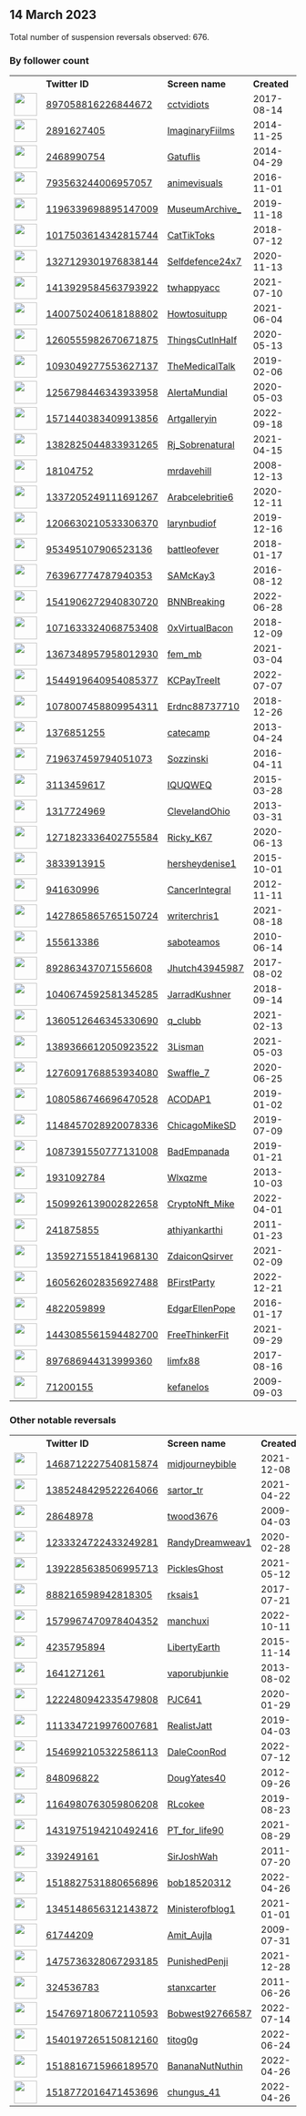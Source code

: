 
## 14 March 2023
Total number of suspension reversals observed: 676.

### By follower count
<table><tr><th></th><th align="left">Twitter ID</th><th align="left">Screen name</th>
<th align="left">Created</th><th align="left">Status</th><th align="left">Suspended</th><th align="left">Followers</th>
<tr><td><a href="https://pbs.twimg.com/profile_images/1144840942244880385/9F2DRMCz_normal.jpg"><img src="https://pbs.twimg.com/profile_images/1144840942244880385/9F2DRMCz_normal.jpg" width="40px" height="40px" align="center"/></a></td><td><a href="https://twitter.com/intent/user?user_id=897058816226844672">897058816226844672</a></td><td><a href="https://twitter.com/cctvidiots">cctvidiots</a></td><td>2017-08-14</td><td align="center"></td><td></td><td>731366</td></tr>
<tr><td><a href="https://pbs.twimg.com/profile_images/1000915007993991168/6eN-8sz3_normal.jpg"><img src="https://pbs.twimg.com/profile_images/1000915007993991168/6eN-8sz3_normal.jpg" width="40px" height="40px" align="center"/></a></td><td><a href="https://twitter.com/intent/user?user_id=2891627405">2891627405</a></td><td><a href="https://twitter.com/ImaginaryFiilms">ImaginaryFiilms</a></td><td>2014-11-25</td><td align="center"></td><td></td><td>438914</td></tr>
<tr><td><a href="https://pbs.twimg.com/profile_images/1635986856759242752/jip5zkU0_normal.jpg"><img src="https://pbs.twimg.com/profile_images/1635986856759242752/jip5zkU0_normal.jpg" width="40px" height="40px" align="center"/></a></td><td><a href="https://twitter.com/intent/user?user_id=2468990754">2468990754</a></td><td><a href="https://twitter.com/Gatuflis">Gatuflis</a></td><td>2014-04-29</td><td align="center"></td><td>2022-03-26</td><td>288469</td></tr>
<tr><td><a href="https://pbs.twimg.com/profile_images/1638121517631565824/8SO5jIR0_normal.jpg"><img src="https://pbs.twimg.com/profile_images/1638121517631565824/8SO5jIR0_normal.jpg" width="40px" height="40px" align="center"/></a></td><td><a href="https://twitter.com/intent/user?user_id=793563244006957057">793563244006957057</a></td><td><a href="https://twitter.com/animevisuals">animevisuals</a></td><td>2016-11-01</td><td align="center"></td><td></td><td>175508</td></tr>
<tr><td><a href="https://pbs.twimg.com/profile_images/1249220712461733888/3Z1i_y0-_normal.jpg"><img src="https://pbs.twimg.com/profile_images/1249220712461733888/3Z1i_y0-_normal.jpg" width="40px" height="40px" align="center"/></a></td><td><a href="https://twitter.com/intent/user?user_id=1196339698895147009">1196339698895147009</a></td><td><a href="https://twitter.com/MuseumArchive_">MuseumArchive_</a></td><td>2019-11-18</td><td align="center"></td><td></td><td>174203</td></tr>
<tr><td><a href="https://pbs.twimg.com/profile_images/1518717013857738753/cynzAGeX_normal.jpg"><img src="https://pbs.twimg.com/profile_images/1518717013857738753/cynzAGeX_normal.jpg" width="40px" height="40px" align="center"/></a></td><td><a href="https://twitter.com/intent/user?user_id=1017503614342815744">1017503614342815744</a></td><td><a href="https://twitter.com/CatTikToks">CatTikToks</a></td><td>2018-07-12</td><td align="center"></td><td>2022-07-27</td><td>169401</td></tr>
<tr><td><a href="https://pbs.twimg.com/profile_images/1636606695186071553/jQI__AnX_normal.png"><img src="https://pbs.twimg.com/profile_images/1636606695186071553/jQI__AnX_normal.png" width="40px" height="40px" align="center"/></a></td><td><a href="https://twitter.com/intent/user?user_id=1327129301976838144">1327129301976838144</a></td><td><a href="https://twitter.com/Selfdefence24x7">Selfdefence24x7</a></td><td>2020-11-13</td><td align="center"></td><td></td><td>165026</td></tr>
<tr><td><a href="https://pbs.twimg.com/profile_images/1637802407223607300/vJ6sLPLW_normal.jpg"><img src="https://pbs.twimg.com/profile_images/1637802407223607300/vJ6sLPLW_normal.jpg" width="40px" height="40px" align="center"/></a></td><td><a href="https://twitter.com/intent/user?user_id=1413929584563793922">1413929584563793922</a></td><td><a href="https://twitter.com/twhappyacc">twhappyacc</a></td><td>2021-07-10</td><td align="center"></td><td></td><td>153241</td></tr>
<tr><td><a href="https://pbs.twimg.com/profile_images/1403957995571138561/7OBfLT-q_normal.jpg"><img src="https://pbs.twimg.com/profile_images/1403957995571138561/7OBfLT-q_normal.jpg" width="40px" height="40px" align="center"/></a></td><td><a href="https://twitter.com/intent/user?user_id=1400750240618188802">1400750240618188802</a></td><td><a href="https://twitter.com/Howtosuitupp">Howtosuitupp</a></td><td>2021-06-04</td><td align="center"></td><td></td><td>124292</td></tr>
<tr><td><a href="https://pbs.twimg.com/profile_images/1268036062347030529/jTM8rmoq_normal.jpg"><img src="https://pbs.twimg.com/profile_images/1268036062347030529/jTM8rmoq_normal.jpg" width="40px" height="40px" align="center"/></a></td><td><a href="https://twitter.com/intent/user?user_id=1260555982670671875">1260555982670671875</a></td><td><a href="https://twitter.com/ThingsCutlnHaIf">ThingsCutlnHaIf</a></td><td>2020-05-13</td><td align="center"></td><td></td><td>123015</td></tr>
<tr><td><a href="https://pbs.twimg.com/profile_images/1124705710602764289/_tXBE4Gc_normal.jpg"><img src="https://pbs.twimg.com/profile_images/1124705710602764289/_tXBE4Gc_normal.jpg" width="40px" height="40px" align="center"/></a></td><td><a href="https://twitter.com/intent/user?user_id=1093049277553627137">1093049277553627137</a></td><td><a href="https://twitter.com/TheMedicalTalk">TheMedicalTalk</a></td><td>2019-02-06</td><td align="center"></td><td></td><td>121470</td></tr>
<tr><td><a href="https://pbs.twimg.com/profile_images/1635858234811580418/pySw_XTd_normal.jpg"><img src="https://pbs.twimg.com/profile_images/1635858234811580418/pySw_XTd_normal.jpg" width="40px" height="40px" align="center"/></a></td><td><a href="https://twitter.com/intent/user?user_id=1256798446343933958">1256798446343933958</a></td><td><a href="https://twitter.com/AIertaMundiaI">AIertaMundiaI</a></td><td>2020-05-03</td><td align="center"></td><td>2022-11-09</td><td>104397</td></tr>
<tr><td><a href="https://pbs.twimg.com/profile_images/1574460659521429504/Z2EzTLW0_normal.jpg"><img src="https://pbs.twimg.com/profile_images/1574460659521429504/Z2EzTLW0_normal.jpg" width="40px" height="40px" align="center"/></a></td><td><a href="https://twitter.com/intent/user?user_id=1571440383409913856">1571440383409913856</a></td><td><a href="https://twitter.com/Artgalleryin">Artgalleryin</a></td><td>2022-09-18</td><td align="center"></td><td>2022-10-30</td><td>75318</td></tr>
<tr><td><a href="https://pbs.twimg.com/profile_images/1479559044155199492/rS51Eb3T_normal.jpg"><img src="https://pbs.twimg.com/profile_images/1479559044155199492/rS51Eb3T_normal.jpg" width="40px" height="40px" align="center"/></a></td><td><a href="https://twitter.com/intent/user?user_id=1382825044833931265">1382825044833931265</a></td><td><a href="https://twitter.com/Rj_Sobrenatural">Rj_Sobrenatural</a></td><td>2021-04-15</td><td align="center"></td><td>2022-04-05</td><td>53326</td></tr>
<tr><td><a href="https://pbs.twimg.com/profile_images/885275506660265984/Xu7AJOGU_normal.jpg"><img src="https://pbs.twimg.com/profile_images/885275506660265984/Xu7AJOGU_normal.jpg" width="40px" height="40px" align="center"/></a></td><td><a href="https://twitter.com/intent/user?user_id=18104752">18104752</a></td><td><a href="https://twitter.com/mrdavehill">mrdavehill</a></td><td>2008-12-13</td><td align="center"></td><td></td><td>49188</td></tr>
<tr><td><a href="https://pbs.twimg.com/profile_images/1337205348139233280/YU9whIQG_normal.jpg"><img src="https://pbs.twimg.com/profile_images/1337205348139233280/YU9whIQG_normal.jpg" width="40px" height="40px" align="center"/></a></td><td><a href="https://twitter.com/intent/user?user_id=1337205249111691267">1337205249111691267</a></td><td><a href="https://twitter.com/Arabcelebritie6">Arabcelebritie6</a></td><td>2020-12-11</td><td align="center"></td><td>2022-12-21</td><td>43753</td></tr>
<tr><td><a href="https://pbs.twimg.com/profile_images/1634220975355994113/7JTifj-2_normal.jpg"><img src="https://pbs.twimg.com/profile_images/1634220975355994113/7JTifj-2_normal.jpg" width="40px" height="40px" align="center"/></a></td><td><a href="https://twitter.com/intent/user?user_id=1206630210533306370">1206630210533306370</a></td><td><a href="https://twitter.com/larynbudiof">larynbudiof</a></td><td>2019-12-16</td><td align="center"></td><td>2022-06-27</td><td>40888</td></tr>
<tr><td><a href="https://pbs.twimg.com/profile_images/1252638404644352000/jgtIvBlo_normal.jpg"><img src="https://pbs.twimg.com/profile_images/1252638404644352000/jgtIvBlo_normal.jpg" width="40px" height="40px" align="center"/></a></td><td><a href="https://twitter.com/intent/user?user_id=953495107906523136">953495107906523136</a></td><td><a href="https://twitter.com/battleofever">battleofever</a></td><td>2018-01-17</td><td align="center"></td><td></td><td>31185</td></tr>
<tr><td><a href="https://pbs.twimg.com/profile_images/763998323455827968/KtSGMUK7_normal.jpg"><img src="https://pbs.twimg.com/profile_images/763998323455827968/KtSGMUK7_normal.jpg" width="40px" height="40px" align="center"/></a></td><td><a href="https://twitter.com/intent/user?user_id=763967774787940353">763967774787940353</a></td><td><a href="https://twitter.com/SAMcKay3">SAMcKay3</a></td><td>2016-08-12</td><td align="center"></td><td>2022-08-18</td><td>26789</td></tr>
<tr><td><a href="https://pbs.twimg.com/profile_images/1545315482081062913/a4xAcu6c_normal.jpg"><img src="https://pbs.twimg.com/profile_images/1545315482081062913/a4xAcu6c_normal.jpg" width="40px" height="40px" align="center"/></a></td><td><a href="https://twitter.com/intent/user?user_id=1541906272940830720">1541906272940830720</a></td><td><a href="https://twitter.com/BNNBreaking">BNNBreaking</a></td><td>2022-06-28</td><td align="center">🚫</td><td>2022-10-06</td><td>17242</td></tr>
<tr><td><a href="https://pbs.twimg.com/profile_images/1515826663258750977/wbSw7TyP_normal.jpg"><img src="https://pbs.twimg.com/profile_images/1515826663258750977/wbSw7TyP_normal.jpg" width="40px" height="40px" align="center"/></a></td><td><a href="https://twitter.com/intent/user?user_id=1071633324068753408">1071633324068753408</a></td><td><a href="https://twitter.com/0xVirtualBacon">0xVirtualBacon</a></td><td>2018-12-09</td><td align="center"></td><td>2023-03-02</td><td>16959</td></tr>
<tr><td><a href="https://pbs.twimg.com/profile_images/1616362321260978176/GRl5O1_2_normal.jpg"><img src="https://pbs.twimg.com/profile_images/1616362321260978176/GRl5O1_2_normal.jpg" width="40px" height="40px" align="center"/></a></td><td><a href="https://twitter.com/intent/user?user_id=1367348957958012930">1367348957958012930</a></td><td><a href="https://twitter.com/fem_mb">fem_mb</a></td><td>2021-03-04</td><td align="center"></td><td>2023-03-04</td><td>16401</td></tr>
<tr><td><a href="https://pbs.twimg.com/profile_images/1635993773414006786/S5B3g4DU_normal.jpg"><img src="https://pbs.twimg.com/profile_images/1635993773414006786/S5B3g4DU_normal.jpg" width="40px" height="40px" align="center"/></a></td><td><a href="https://twitter.com/intent/user?user_id=1544919640954085377">1544919640954085377</a></td><td><a href="https://twitter.com/KCPayTreeIt">KCPayTreeIt</a></td><td>2022-07-07</td><td align="center"></td><td>2022-09-29</td><td>15703</td></tr>
<tr><td><a href="https://pbs.twimg.com/profile_images/1638562911059599360/UmBBPf3z_normal.jpg"><img src="https://pbs.twimg.com/profile_images/1638562911059599360/UmBBPf3z_normal.jpg" width="40px" height="40px" align="center"/></a></td><td><a href="https://twitter.com/intent/user?user_id=1078007458809954311">1078007458809954311</a></td><td><a href="https://twitter.com/Erdnc88737710">Erdnc88737710</a></td><td>2018-12-26</td><td align="center"></td><td>2023-02-20</td><td>15039</td></tr>
<tr><td><a href="https://pbs.twimg.com/profile_images/378800000653837360/6576af61896ce38e2b847b2d2a8dea4c_normal.jpeg"><img src="https://pbs.twimg.com/profile_images/378800000653837360/6576af61896ce38e2b847b2d2a8dea4c_normal.jpeg" width="40px" height="40px" align="center"/></a></td><td><a href="https://twitter.com/intent/user?user_id=1376851255">1376851255</a></td><td><a href="https://twitter.com/catecamp">catecamp</a></td><td>2013-04-24</td><td align="center"></td><td>2022-09-19</td><td>14114</td></tr>
<tr><td><a href="https://pbs.twimg.com/profile_images/793401218957611008/IcYt84ra_normal.jpg"><img src="https://pbs.twimg.com/profile_images/793401218957611008/IcYt84ra_normal.jpg" width="40px" height="40px" align="center"/></a></td><td><a href="https://twitter.com/intent/user?user_id=719637459794051073">719637459794051073</a></td><td><a href="https://twitter.com/Sozzinski">Sozzinski</a></td><td>2016-04-11</td><td align="center"></td><td>2022-08-11</td><td>12560</td></tr>
<tr><td><a href="https://pbs.twimg.com/profile_images/1635890686695178240/E3_D61Ve_normal.jpg"><img src="https://pbs.twimg.com/profile_images/1635890686695178240/E3_D61Ve_normal.jpg" width="40px" height="40px" align="center"/></a></td><td><a href="https://twitter.com/intent/user?user_id=3113459617">3113459617</a></td><td><a href="https://twitter.com/IQUQWEQ">IQUQWEQ</a></td><td>2015-03-28</td><td align="center"></td><td></td><td>12239</td></tr>
<tr><td><a href="https://pbs.twimg.com/profile_images/1567588547829317632/QgcWMNrX_normal.jpg"><img src="https://pbs.twimg.com/profile_images/1567588547829317632/QgcWMNrX_normal.jpg" width="40px" height="40px" align="center"/></a></td><td><a href="https://twitter.com/intent/user?user_id=1317724969">1317724969</a></td><td><a href="https://twitter.com/CleveIandOhio">CleveIandOhio</a></td><td>2013-03-31</td><td align="center"></td><td>2022-09-10</td><td>12111</td></tr>
<tr><td><a href="https://pbs.twimg.com/profile_images/1608942649939042304/C_Cl9Saz_normal.jpg"><img src="https://pbs.twimg.com/profile_images/1608942649939042304/C_Cl9Saz_normal.jpg" width="40px" height="40px" align="center"/></a></td><td><a href="https://twitter.com/intent/user?user_id=1271823336402755584">1271823336402755584</a></td><td><a href="https://twitter.com/Ricky_K67">Ricky_K67</a></td><td>2020-06-13</td><td align="center"></td><td>2023-02-24</td><td>12054</td></tr>
<tr><td><a href="https://pbs.twimg.com/profile_images/972053488736849920/WtFlgZN7_normal.jpg"><img src="https://pbs.twimg.com/profile_images/972053488736849920/WtFlgZN7_normal.jpg" width="40px" height="40px" align="center"/></a></td><td><a href="https://twitter.com/intent/user?user_id=3833913915">3833913915</a></td><td><a href="https://twitter.com/hersheydenise1">hersheydenise1</a></td><td>2015-10-01</td><td align="center"></td><td></td><td>10573</td></tr>
<tr><td><a href="https://pbs.twimg.com/profile_images/1636046943838257175/Fn01H_sO_normal.jpg"><img src="https://pbs.twimg.com/profile_images/1636046943838257175/Fn01H_sO_normal.jpg" width="40px" height="40px" align="center"/></a></td><td><a href="https://twitter.com/intent/user?user_id=941630996">941630996</a></td><td><a href="https://twitter.com/CancerIntegral">CancerIntegral</a></td><td>2012-11-11</td><td align="center"></td><td>2022-02-13</td><td>10431</td></tr>
<tr><td><a href="https://pbs.twimg.com/profile_images/1480439123211079680/dNKwVDtb_normal.jpg"><img src="https://pbs.twimg.com/profile_images/1480439123211079680/dNKwVDtb_normal.jpg" width="40px" height="40px" align="center"/></a></td><td><a href="https://twitter.com/intent/user?user_id=1427865865765150724">1427865865765150724</a></td><td><a href="https://twitter.com/writerchris1">writerchris1</a></td><td>2021-08-18</td><td align="center"></td><td>2022-08-20</td><td>10341</td></tr>
<tr><td><a href="https://pbs.twimg.com/profile_images/1347809249812914177/z_plyvgZ_normal.jpg"><img src="https://pbs.twimg.com/profile_images/1347809249812914177/z_plyvgZ_normal.jpg" width="40px" height="40px" align="center"/></a></td><td><a href="https://twitter.com/intent/user?user_id=155613386">155613386</a></td><td><a href="https://twitter.com/saboteamos">saboteamos</a></td><td>2010-06-14</td><td align="center"></td><td>2022-05-08</td><td>9875</td></tr>
<tr><td><a href="https://pbs.twimg.com/profile_images/1636870927605460994/V9xhbFYk_normal.jpg"><img src="https://pbs.twimg.com/profile_images/1636870927605460994/V9xhbFYk_normal.jpg" width="40px" height="40px" align="center"/></a></td><td><a href="https://twitter.com/intent/user?user_id=892863437071556608">892863437071556608</a></td><td><a href="https://twitter.com/Jhutch43945987">Jhutch43945987</a></td><td>2017-08-02</td><td align="center"></td><td>2022-07-14</td><td>9299</td></tr>
<tr><td><a href="https://pbs.twimg.com/profile_images/1166891463843573760/XiE4Uxi1_normal.jpg"><img src="https://pbs.twimg.com/profile_images/1166891463843573760/XiE4Uxi1_normal.jpg" width="40px" height="40px" align="center"/></a></td><td><a href="https://twitter.com/intent/user?user_id=1040674592581345285">1040674592581345285</a></td><td><a href="https://twitter.com/JarradKushner">JarradKushner</a></td><td>2018-09-14</td><td align="center"></td><td></td><td>8783</td></tr>
<tr><td><a href="https://pbs.twimg.com/profile_images/1615115509728514052/3TwBtxPS_normal.jpg"><img src="https://pbs.twimg.com/profile_images/1615115509728514052/3TwBtxPS_normal.jpg" width="40px" height="40px" align="center"/></a></td><td><a href="https://twitter.com/intent/user?user_id=1360512646345330690">1360512646345330690</a></td><td><a href="https://twitter.com/q_clubb">q_clubb</a></td><td>2021-02-13</td><td align="center"></td><td>2023-01-12</td><td>8747</td></tr>
<tr><td><a href="https://pbs.twimg.com/profile_images/1600788389690687488/BjEVd_UL_normal.jpg"><img src="https://pbs.twimg.com/profile_images/1600788389690687488/BjEVd_UL_normal.jpg" width="40px" height="40px" align="center"/></a></td><td><a href="https://twitter.com/intent/user?user_id=1389366612050923522">1389366612050923522</a></td><td><a href="https://twitter.com/3Lisman">3Lisman</a></td><td>2021-05-03</td><td align="center"></td><td>2023-01-24</td><td>8533</td></tr>
<tr><td><a href="https://pbs.twimg.com/profile_images/1634975671788109824/FfxQtjiL_normal.jpg"><img src="https://pbs.twimg.com/profile_images/1634975671788109824/FfxQtjiL_normal.jpg" width="40px" height="40px" align="center"/></a></td><td><a href="https://twitter.com/intent/user?user_id=1276091768853934080">1276091768853934080</a></td><td><a href="https://twitter.com/Swaffle_7">Swaffle_7</a></td><td>2020-06-25</td><td align="center"></td><td>2022-12-02</td><td>8258</td></tr>
<tr><td><a href="https://pbs.twimg.com/profile_images/1462874265490014213/w4reMlyJ_normal.jpg"><img src="https://pbs.twimg.com/profile_images/1462874265490014213/w4reMlyJ_normal.jpg" width="40px" height="40px" align="center"/></a></td><td><a href="https://twitter.com/intent/user?user_id=1080586746696470528">1080586746696470528</a></td><td><a href="https://twitter.com/ACODAP1">ACODAP1</a></td><td>2019-01-02</td><td align="center"></td><td>2022-08-13</td><td>7883</td></tr>
<tr><td><a href="https://pbs.twimg.com/profile_images/1635479407895941121/QuQLUtrP_normal.jpg"><img src="https://pbs.twimg.com/profile_images/1635479407895941121/QuQLUtrP_normal.jpg" width="40px" height="40px" align="center"/></a></td><td><a href="https://twitter.com/intent/user?user_id=1148457028920078336">1148457028920078336</a></td><td><a href="https://twitter.com/ChicagoMikeSD">ChicagoMikeSD</a></td><td>2019-07-09</td><td align="center"></td><td>2023-01-12</td><td>7014</td></tr>
<tr><td><a href="https://pbs.twimg.com/profile_images/1633962610243543041/gtw1-uc0_normal.jpg"><img src="https://pbs.twimg.com/profile_images/1633962610243543041/gtw1-uc0_normal.jpg" width="40px" height="40px" align="center"/></a></td><td><a href="https://twitter.com/intent/user?user_id=1087391550777131008">1087391550777131008</a></td><td><a href="https://twitter.com/BadEmpanada">BadEmpanada</a></td><td>2019-01-21</td><td align="center"></td><td></td><td>6900</td></tr>
<tr><td><a href="https://pbs.twimg.com/profile_images/1526757537092993025/WRlvTjvD_normal.jpg"><img src="https://pbs.twimg.com/profile_images/1526757537092993025/WRlvTjvD_normal.jpg" width="40px" height="40px" align="center"/></a></td><td><a href="https://twitter.com/intent/user?user_id=1931092784">1931092784</a></td><td><a href="https://twitter.com/Wlxqzme">Wlxqzme</a></td><td>2013-10-03</td><td align="center"></td><td>2022-06-23</td><td>6441</td></tr>
<tr><td><a href="https://pbs.twimg.com/profile_images/1638166378694823937/tWVV3SwU_normal.png"><img src="https://pbs.twimg.com/profile_images/1638166378694823937/tWVV3SwU_normal.png" width="40px" height="40px" align="center"/></a></td><td><a href="https://twitter.com/intent/user?user_id=1509926139002822658">1509926139002822658</a></td><td><a href="https://twitter.com/CryptoNft_Mike">CryptoNft_Mike</a></td><td>2022-04-01</td><td align="center"></td><td>2023-01-04</td><td>6327</td></tr>
<tr><td><a href="https://pbs.twimg.com/profile_images/1543280579507941376/hZ9FJ5fb_normal.jpg"><img src="https://pbs.twimg.com/profile_images/1543280579507941376/hZ9FJ5fb_normal.jpg" width="40px" height="40px" align="center"/></a></td><td><a href="https://twitter.com/intent/user?user_id=241875855">241875855</a></td><td><a href="https://twitter.com/athiyankarthi">athiyankarthi</a></td><td>2011-01-23</td><td align="center"></td><td>2022-11-21</td><td>5989</td></tr>
<tr><td><a href="https://pbs.twimg.com/profile_images/1556946033254744065/aczgLBcA_normal.jpg"><img src="https://pbs.twimg.com/profile_images/1556946033254744065/aczgLBcA_normal.jpg" width="40px" height="40px" align="center"/></a></td><td><a href="https://twitter.com/intent/user?user_id=1359271551841968130">1359271551841968130</a></td><td><a href="https://twitter.com/ZdaiconQsirver">ZdaiconQsirver</a></td><td>2021-02-09</td><td align="center"></td><td>2022-10-15</td><td>5745</td></tr>
<tr><td><a href="https://pbs.twimg.com/profile_images/1635769621939716098/Q52HJjId_normal.jpg"><img src="https://pbs.twimg.com/profile_images/1635769621939716098/Q52HJjId_normal.jpg" width="40px" height="40px" align="center"/></a></td><td><a href="https://twitter.com/intent/user?user_id=1605626028356927488">1605626028356927488</a></td><td><a href="https://twitter.com/BFirstParty">BFirstParty</a></td><td>2022-12-21</td><td align="center"></td><td>2022-12-29</td><td>5541</td></tr>
<tr><td><a href="https://pbs.twimg.com/profile_images/1640382396972277767/NJcC3oM6_normal.jpg"><img src="https://pbs.twimg.com/profile_images/1640382396972277767/NJcC3oM6_normal.jpg" width="40px" height="40px" align="center"/></a></td><td><a href="https://twitter.com/intent/user?user_id=4822059899">4822059899</a></td><td><a href="https://twitter.com/EdgarEllenPope">EdgarEllenPope</a></td><td>2016-01-17</td><td align="center"></td><td>2022-02-14</td><td>5164</td></tr>
<tr><td><a href="https://pbs.twimg.com/profile_images/1635478294836686848/lxB0r1Jh_normal.jpg"><img src="https://pbs.twimg.com/profile_images/1635478294836686848/lxB0r1Jh_normal.jpg" width="40px" height="40px" align="center"/></a></td><td><a href="https://twitter.com/intent/user?user_id=1443085561594482700">1443085561594482700</a></td><td><a href="https://twitter.com/FreeThinkerFit">FreeThinkerFit</a></td><td>2021-09-29</td><td align="center"></td><td>2022-02-28</td><td>5037</td></tr>
<tr><td><a href="https://pbs.twimg.com/profile_images/1594785083646480384/0_Xy-PyF_normal.jpg"><img src="https://pbs.twimg.com/profile_images/1594785083646480384/0_Xy-PyF_normal.jpg" width="40px" height="40px" align="center"/></a></td><td><a href="https://twitter.com/intent/user?user_id=897686944313999360">897686944313999360</a></td><td><a href="https://twitter.com/limfx88">limfx88</a></td><td>2017-08-16</td><td align="center"></td><td>2022-12-17</td><td>5034</td></tr>
<tr><td><a href="https://pbs.twimg.com/profile_images/1611119488094576640/YcCqHLt2_normal.png"><img src="https://pbs.twimg.com/profile_images/1611119488094576640/YcCqHLt2_normal.png" width="40px" height="40px" align="center"/></a></td><td><a href="https://twitter.com/intent/user?user_id=71200155">71200155</a></td><td><a href="https://twitter.com/kefanelos">kefanelos</a></td><td>2009-09-03</td><td align="center"></td><td>2023-01-27</td><td>5023</td></tr>
</table>

### Other notable reversals
<table><tr><th></th><th align="left">Twitter ID</th><th align="left">Screen name</th>
<th align="left">Created</th><th align="left">Status</th><th align="left">Suspended</th><th align="left">Followers</th>
<tr><td><a href="https://pbs.twimg.com/profile_images/1638686896636264455/0tlmTtFa_normal.jpg"><img src="https://pbs.twimg.com/profile_images/1638686896636264455/0tlmTtFa_normal.jpg" width="40px" height="40px" align="center"/></a></td><td><a href="https://twitter.com/intent/user?user_id=1468712227540815874">1468712227540815874</a></td><td><a href="https://twitter.com/midjourneybible">midjourneybible</a></td><td>2021-12-08</td><td align="center"></td><td>2022-12-20</td><td>140</td></tr>
<tr><td><a href="https://pbs.twimg.com/profile_images/1518695759385972738/V6NNnu4d_normal.jpg"><img src="https://pbs.twimg.com/profile_images/1518695759385972738/V6NNnu4d_normal.jpg" width="40px" height="40px" align="center"/></a></td><td><a href="https://twitter.com/intent/user?user_id=1385248429522264066">1385248429522264066</a></td><td><a href="https://twitter.com/sartor_tr">sartor_tr</a></td><td>2021-04-22</td><td align="center"></td><td>2022-05-29</td><td>367</td></tr>
<tr><td><a href="https://pbs.twimg.com/profile_images/2202511529/image_normal.jpg"><img src="https://pbs.twimg.com/profile_images/2202511529/image_normal.jpg" width="40px" height="40px" align="center"/></a></td><td><a href="https://twitter.com/intent/user?user_id=28648978">28648978</a></td><td><a href="https://twitter.com/twood3676">twood3676</a></td><td>2009-04-03</td><td align="center"></td><td>2022-12-15</td><td>2015</td></tr>
<tr><td><a href="https://pbs.twimg.com/profile_images/1248030096683761666/XWckHEqg_normal.jpg"><img src="https://pbs.twimg.com/profile_images/1248030096683761666/XWckHEqg_normal.jpg" width="40px" height="40px" align="center"/></a></td><td><a href="https://twitter.com/intent/user?user_id=1233324722433249281">1233324722433249281</a></td><td><a href="https://twitter.com/RandyDreamweav1">RandyDreamweav1</a></td><td>2020-02-28</td><td align="center"></td><td>2022-12-06</td><td>167</td></tr>
<tr><td><a href="https://pbs.twimg.com/profile_images/1566321320866025472/tCKypC8S_normal.jpg"><img src="https://pbs.twimg.com/profile_images/1566321320866025472/tCKypC8S_normal.jpg" width="40px" height="40px" align="center"/></a></td><td><a href="https://twitter.com/intent/user?user_id=1392285638506995713">1392285638506995713</a></td><td><a href="https://twitter.com/PicklesGhost">PicklesGhost</a></td><td>2021-05-12</td><td align="center"></td><td>2023-03-09</td><td>708</td></tr>
<tr><td><a href="https://pbs.twimg.com/profile_images/1635820823926784002/3q42XW6Z_normal.jpg"><img src="https://pbs.twimg.com/profile_images/1635820823926784002/3q42XW6Z_normal.jpg" width="40px" height="40px" align="center"/></a></td><td><a href="https://twitter.com/intent/user?user_id=888216598942818305">888216598942818305</a></td><td><a href="https://twitter.com/rksais1">rksais1</a></td><td>2017-07-21</td><td align="center"></td><td>2023-03-09</td><td>4127</td></tr>
<tr><td><a href="https://pbs.twimg.com/profile_images/1629899823754145794/IyMmPleM_normal.jpg"><img src="https://pbs.twimg.com/profile_images/1629899823754145794/IyMmPleM_normal.jpg" width="40px" height="40px" align="center"/></a></td><td><a href="https://twitter.com/intent/user?user_id=1579967470978404352">1579967470978404352</a></td><td><a href="https://twitter.com/manchuxi">manchuxi</a></td><td>2022-10-11</td><td align="center"></td><td>2023-03-06</td><td>2848</td></tr>
<tr><td><a href="https://pbs.twimg.com/profile_images/796423359210799104/vLzlN9EM_normal.jpg"><img src="https://pbs.twimg.com/profile_images/796423359210799104/vLzlN9EM_normal.jpg" width="40px" height="40px" align="center"/></a></td><td><a href="https://twitter.com/intent/user?user_id=4235795894">4235795894</a></td><td><a href="https://twitter.com/LibertyEarth">LibertyEarth</a></td><td>2015-11-14</td><td align="center"></td><td>2023-02-14</td><td>317</td></tr>
<tr><td><a href="https://pbs.twimg.com/profile_images/1628078066445561864/uINxXxRU_normal.jpg"><img src="https://pbs.twimg.com/profile_images/1628078066445561864/uINxXxRU_normal.jpg" width="40px" height="40px" align="center"/></a></td><td><a href="https://twitter.com/intent/user?user_id=1641271261">1641271261</a></td><td><a href="https://twitter.com/vaporubjunkie">vaporubjunkie</a></td><td>2013-08-02</td><td align="center"></td><td>2023-03-06</td><td>379</td></tr>
<tr><td><a href="https://pbs.twimg.com/profile_images/1253423192703504388/At_90YuP_normal.jpg"><img src="https://pbs.twimg.com/profile_images/1253423192703504388/At_90YuP_normal.jpg" width="40px" height="40px" align="center"/></a></td><td><a href="https://twitter.com/intent/user?user_id=1222480942335479808">1222480942335479808</a></td><td><a href="https://twitter.com/PJC641">PJC641</a></td><td>2020-01-29</td><td align="center"></td><td>2023-02-13</td><td>656</td></tr>
<tr><td><a href="https://pbs.twimg.com/profile_images/1238849551282266112/9vdmUDMP_normal.jpg"><img src="https://pbs.twimg.com/profile_images/1238849551282266112/9vdmUDMP_normal.jpg" width="40px" height="40px" align="center"/></a></td><td><a href="https://twitter.com/intent/user?user_id=1113347219976007681">1113347219976007681</a></td><td><a href="https://twitter.com/RealistJatt">RealistJatt</a></td><td>2019-04-03</td><td align="center"></td><td>2022-10-30</td><td>2023</td></tr>
<tr><td><a href="https://pbs.twimg.com/profile_images/1582269396394844160/EDH4W_25_normal.jpg"><img src="https://pbs.twimg.com/profile_images/1582269396394844160/EDH4W_25_normal.jpg" width="40px" height="40px" align="center"/></a></td><td><a href="https://twitter.com/intent/user?user_id=1546992105322586113">1546992105322586113</a></td><td><a href="https://twitter.com/DaleCoonRod">DaleCoonRod</a></td><td>2022-07-12</td><td align="center"></td><td>2023-03-08</td><td>992</td></tr>
<tr><td><a href="https://pbs.twimg.com/profile_images/886657488506040322/Ca9sL0xB_normal.jpg"><img src="https://pbs.twimg.com/profile_images/886657488506040322/Ca9sL0xB_normal.jpg" width="40px" height="40px" align="center"/></a></td><td><a href="https://twitter.com/intent/user?user_id=848096822">848096822</a></td><td><a href="https://twitter.com/DougYates40">DougYates40</a></td><td>2012-09-26</td><td align="center"></td><td>2023-02-15</td><td>214</td></tr>
<tr><td><a href="https://abs.twimg.com/sticky/default_profile_images/default_profile_normal.png"><img src="https://abs.twimg.com/sticky/default_profile_images/default_profile_normal.png" width="40px" height="40px" align="center"/></a></td><td><a href="https://twitter.com/intent/user?user_id=1164980763059806208">1164980763059806208</a></td><td><a href="https://twitter.com/RLcokee">RLcokee</a></td><td>2019-08-23</td><td align="center"></td><td>2022-10-30</td><td>244</td></tr>
<tr><td><a href="https://pbs.twimg.com/profile_images/1595802887887650816/4fvR9TbJ_normal.jpg"><img src="https://pbs.twimg.com/profile_images/1595802887887650816/4fvR9TbJ_normal.jpg" width="40px" height="40px" align="center"/></a></td><td><a href="https://twitter.com/intent/user?user_id=1431975194210492416">1431975194210492416</a></td><td><a href="https://twitter.com/PT_for_life90">PT_for_life90</a></td><td>2021-08-29</td><td align="center"></td><td>2022-12-12</td><td>21</td></tr>
<tr><td><a href="https://pbs.twimg.com/profile_images/1635476940726435844/La7Swwuh_normal.jpg"><img src="https://pbs.twimg.com/profile_images/1635476940726435844/La7Swwuh_normal.jpg" width="40px" height="40px" align="center"/></a></td><td><a href="https://twitter.com/intent/user?user_id=339249161">339249161</a></td><td><a href="https://twitter.com/SirJoshWah">SirJoshWah</a></td><td>2011-07-20</td><td align="center"></td><td>2022-12-19</td><td>734</td></tr>
<tr><td><a href="https://pbs.twimg.com/profile_images/1583258595239395328/q855JAY1_normal.jpg"><img src="https://pbs.twimg.com/profile_images/1583258595239395328/q855JAY1_normal.jpg" width="40px" height="40px" align="center"/></a></td><td><a href="https://twitter.com/intent/user?user_id=1518827531880656896">1518827531880656896</a></td><td><a href="https://twitter.com/bob18520312">bob18520312</a></td><td>2022-04-26</td><td align="center"></td><td>2022-11-23</td><td>32</td></tr>
<tr><td><a href="https://pbs.twimg.com/profile_images/1638305458330165249/LAIGEnBH_normal.jpg"><img src="https://pbs.twimg.com/profile_images/1638305458330165249/LAIGEnBH_normal.jpg" width="40px" height="40px" align="center"/></a></td><td><a href="https://twitter.com/intent/user?user_id=1345148656312143872">1345148656312143872</a></td><td><a href="https://twitter.com/Ministerofblog1">Ministerofblog1</a></td><td>2021-01-01</td><td align="center"></td><td>2022-09-29</td><td>2801</td></tr>
<tr><td><a href="https://pbs.twimg.com/profile_images/1584515469750554625/NWhXU5Io_normal.jpg"><img src="https://pbs.twimg.com/profile_images/1584515469750554625/NWhXU5Io_normal.jpg" width="40px" height="40px" align="center"/></a></td><td><a href="https://twitter.com/intent/user?user_id=61744209">61744209</a></td><td><a href="https://twitter.com/Amit_Aujla">Amit_Aujla</a></td><td>2009-07-31</td><td align="center"></td><td>2023-02-23</td><td>400</td></tr>
<tr><td><a href="https://pbs.twimg.com/profile_images/1519731988357337088/Hwas46_y_normal.jpg"><img src="https://pbs.twimg.com/profile_images/1519731988357337088/Hwas46_y_normal.jpg" width="40px" height="40px" align="center"/></a></td><td><a href="https://twitter.com/intent/user?user_id=1475736328067293185">1475736328067293185</a></td><td><a href="https://twitter.com/PunishedPenji">PunishedPenji</a></td><td>2021-12-28</td><td align="center"></td><td>2022-11-23</td><td>43</td></tr>
<tr><td><a href="https://pbs.twimg.com/profile_images/1244693433396203525/o42DFgwG_normal.jpg"><img src="https://pbs.twimg.com/profile_images/1244693433396203525/o42DFgwG_normal.jpg" width="40px" height="40px" align="center"/></a></td><td><a href="https://twitter.com/intent/user?user_id=324536783">324536783</a></td><td><a href="https://twitter.com/stanxcarter">stanxcarter</a></td><td>2011-06-26</td><td align="center"></td><td>2023-03-01</td><td>260</td></tr>
<tr><td><a href="https://pbs.twimg.com/profile_images/1549175298637307904/Ya_IYPaJ_normal.jpg"><img src="https://pbs.twimg.com/profile_images/1549175298637307904/Ya_IYPaJ_normal.jpg" width="40px" height="40px" align="center"/></a></td><td><a href="https://twitter.com/intent/user?user_id=1547697180672110593">1547697180672110593</a></td><td><a href="https://twitter.com/Bobwest92766587">Bobwest92766587</a></td><td>2022-07-14</td><td align="center"></td><td>2023-01-15</td><td>12</td></tr>
<tr><td><a href="https://pbs.twimg.com/profile_images/1569873423190433793/AH1xRPwK_normal.jpg"><img src="https://pbs.twimg.com/profile_images/1569873423190433793/AH1xRPwK_normal.jpg" width="40px" height="40px" align="center"/></a></td><td><a href="https://twitter.com/intent/user?user_id=1540197265150812160">1540197265150812160</a></td><td><a href="https://twitter.com/titog0g">titog0g</a></td><td>2022-06-24</td><td align="center"></td><td>2022-10-30</td><td>141</td></tr>
<tr><td><a href="https://pbs.twimg.com/profile_images/1518833036359573509/fDTX2TZZ_normal.jpg"><img src="https://pbs.twimg.com/profile_images/1518833036359573509/fDTX2TZZ_normal.jpg" width="40px" height="40px" align="center"/></a></td><td><a href="https://twitter.com/intent/user?user_id=1518816715966189570">1518816715966189570</a></td><td><a href="https://twitter.com/BananaNutNuthin">BananaNutNuthin</a></td><td>2022-04-26</td><td align="center"></td><td>2022-12-26</td><td>68</td></tr>
<tr><td><a href="https://pbs.twimg.com/profile_images/1518772544840486913/6KJMJKij_normal.jpg"><img src="https://pbs.twimg.com/profile_images/1518772544840486913/6KJMJKij_normal.jpg" width="40px" height="40px" align="center"/></a></td><td><a href="https://twitter.com/intent/user?user_id=1518772016471453696">1518772016471453696</a></td><td><a href="https://twitter.com/chungus_41">chungus_41</a></td><td>2022-04-26</td><td align="center"></td><td>2022-12-05</td><td>3</td></tr>
</table>

